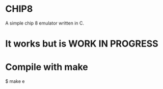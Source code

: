 # CHIP8
A simple chip 8 emulator written in C.

# It works but is WORK IN PROGRESS

# Compile with make
$ make e
